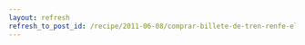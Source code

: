 ```yaml
---
layout: refresh
refresh_to_post_id: /recipe/2011-06-08/comprar-billete-de-tren-renfe-eligiendo-asiento-con-software-libre.html
---
```

